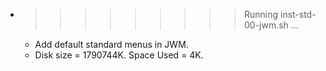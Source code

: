 * >>>>>>>>> Running inst-std-00-jwm.sh ...
  * Add default standard menus in JWM.
  * Disk size = 1790744K. Space Used = 4K.
